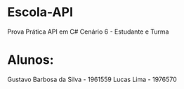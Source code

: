 # Escola-API
Prova Prática API em C#
Cenário 6 - Estudante e Turma


# Alunos:
Gustavo Barbosa da Silva - 1961559
Lucas Lima - 1976570

